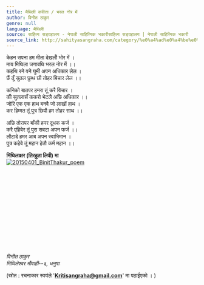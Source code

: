 ```yaml
---
title: मैथिली कविता / भरल नोर में
author: विनीत ठाकुर
genre: null
language: मैथिली
source: साहित्य सङ्ग्रहालय - नेपाली साहित्यिक भकारीसाहित्य सङ्ग्रहालय | नेपाली साहित्यिक भकारी
source_link: http://sahityasangraha.com/category/%e0%a4%ad%e0%a4%be%e0%a4%b7%e0%a4%be-%e0%a4%ad%e0%a4%be%e0%a4%b7%e0%a5%80-%e0%a4%b8%e0%a4%be%e0%a4%b9%e0%a4%bf%e0%a4%a4%e0%a5%8d%e0%a4%af/%e0%a4%ae%e0%a5%88%e0%a4%a5%e0%a4%bf%e0%a4%b2%e0%a5%80-%e0%a4%b0%e0%a4%9a%e0%a4%a8%e0%a4%be/
---
```


केहन सपना हम मीता देखलौँ भोर में ।  
माय मिथिला जगाबथि भरल नोर में ।।  
कहथि रने वने घुमी अपन अधिकार लेल ।  
छैं तूँ सुतल छुब्ध छी तोहर बिचार लेल ।।

कनिको बातपर हमरा तूं करै विचार ।  
की सुतलासँ ककरो भेटलै अछि अधिकार ।।  
जोरि एक एक हाथ बनवै जो लाखों हाथ ।  
कर हिम्मत तूं पुत्र छियौ हम तोहर साथ ।।

अछि तोरापर बाँकी हमर दूधक कर्ज ।  
करै एहिबेर तूं पुरा सबटा अपन फर्ज ।।  
लौटादे हमर आब अपन स्वाभिमान ।  
पुत्र कहेबे तूं महान हेतौ कर्म महान ।।

**मिथिलाक्षर (तिरहुता लिपी) मा**  
[![20150401\_BinitThakur\_poem](https://sangrahalaya.files.wordpress.com/2015/10/20150401_binitthakur_poem.jpg?resize=260%2C350)](https://sangrahalaya.files.wordpress.com/2015/10/20150401_binitthakur_poem.jpg?resize=260%2C350)

 

 

 

 

 

 

 

*विनीत ठाकुर  
मिथिलेश्वर मौवाही--६, धनुषा*

(स्रोत : रचनाकार स्वयंले '**Kritisangraha@gmail.com**' मा पठाईएको । )
